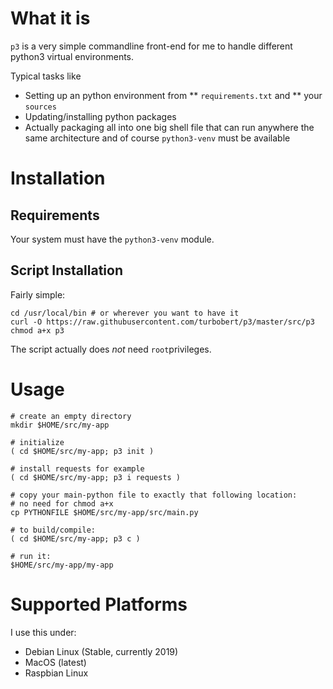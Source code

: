 # What it is

`p3` is a very simple commandline front-end for me to handle different python3 virtual environments.

Typical tasks like

* Setting up an python environment from
** `requirements.txt` and 
** your `sources`
* Updating/installing python packages
* Actually packaging all into one big shell file that can run anywhere the same architecture and of course `python3-venv` must be available

# Installation

## Requirements

Your system must have the `python3-venv` module.

## Script Installation

Fairly simple:

    cd /usr/local/bin # or wherever you want to have it
    curl -O https://raw.githubusercontent.com/turbobert/p3/master/src/p3
    chmod a+x p3

The script actually does *not* need `root`privileges.

# Usage

    # create an empty directory
    mkdir $HOME/src/my-app

    # initialize
    ( cd $HOME/src/my-app; p3 init )

    # install requests for example
    ( cd $HOME/src/my-app; p3 i requests )

    # copy your main-python file to exactly that following location:
    # no need for chmod a+x
    cp PYTHONFILE $HOME/src/my-app/src/main.py

    # to build/compile:
    ( cd $HOME/src/my-app; p3 c )

    # run it:
    $HOME/src/my-app/my-app

# Supported Platforms

I use this under:

* Debian Linux (Stable, currently 2019)
* MacOS (latest)
* Raspbian Linux
